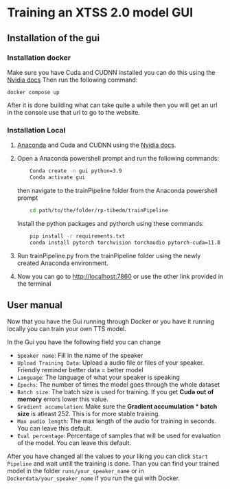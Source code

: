 # Training an XTSS 2.0 model GUI

## Installation of the gui

### Installation docker
Make sure you have Cuda and CUDNN installed you can do this using the [Nvidia docs](https://docs.nvidia.com/deeplearning/cudnn/install-guide/index.html#install-windows)
Then run the following command:
```
docker compose up 
```
After it is done building what can take quite a while then you will get an url in the console use that url to go to the website.

### Installation Local

1. [Anaconda](https://www.anaconda.com/download) and Cuda and CUDNN using the [Nvidia docs](https://docs.nvidia.com/deeplearning/cudnn/install-guide/index.html#install-windows).

2. Open a Anaconda powershell prompt and run the following commands: 
    ```bash
        Conda create -n gui python=3.9
        Conda activate gui 
    ```
    then navigate to the trainPipeline folder from the Anaconda powershell prompt
    ```bash
        cd path/to/the/folder/rp-tibedm/trainPipeline
    ```
    Install the python packages and pythorch using these commands:
    ```bash
        pip install -r requirements.txt
        conda install pytorch torchvision torchaudio pytorch-cuda=11.8 -c pytorch -c nvidia
    ```
3. Run trainPipeline.py from the trainPipeline folder using the newly created Anaconda environment.

4. Now you can go to [http://localhost:7860](http://localhost:7860) or use the other link provided in the terminal

## User manual

Now that you have the Gui running through Docker or you have it running locally you can train your own TTS model. 

In the Gui you have the following field you can change 
- `Speaker name`: Fill in the name of the speaker
- `Upload Training Data`: Upload a audio file or files of your speaker. Friendly reminder better data = better model
- `Language`: The language of what your speaker is speaking
- `Epochs`: The number of times the model goes through the whole dataset
- `Batch size`: The batch size is used for training. If you get **Cuda out of memory** errors lower this value. 
- `Gradient accumulation`: Make sure the **Gradient accumulation** * **batch size** is atleast 252. This is for more stable training.
- `Max audio length`: The max length of the audio for training in seconds. You can leave this default.
- `Eval percentage`: Percentage of samples that will be used for evaluation of the model. You can leave this default.

After you have changed all the values to your liking you can click `Start Pipeline` and wait untill the training is done. Than you can find your trained model in the folder `runs/your_speaker_name` or in `Dockerdata/your_speaker_name` if you run the gui with Docker.
